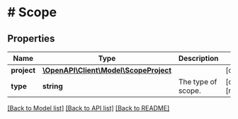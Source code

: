 # # Scope

## Properties

Name | Type | Description | Notes
------------ | ------------- | ------------- | -------------
**project** | [**\OpenAPI\Client\Model\ScopeProject**](ScopeProject.md) |  | [optional]
**type** | **string** | The type of scope. | [optional] [readonly]

[[Back to Model list]](../../README.md#models) [[Back to API list]](../../README.md#endpoints) [[Back to README]](../../README.md)
